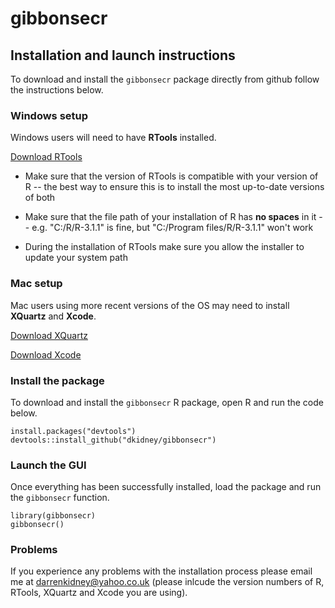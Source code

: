 
gibbonsecr
===========

## Installation and launch instructions

To download and install the `gibbonsecr` package directly from github follow the instructions below.

### Windows setup

Windows users will need to have **RTools** installed.

[Download RTools](https://cran.r-project.org/bin/windows/Rtools/)

* Make sure that the version of RTools is compatible with your version of R -- the best way to ensure this is to install the most up-to-date versions of both

* Make sure that the file path of your installation of R has **no spaces** in it -- e.g. "C:/R/R-3.1.1" is fine, but "C:/Program files/R/R-3.1.1" won't work

* During the installation of RTools make sure you allow the installer to update your system path

### Mac setup

Mac users using more recent versions of the OS may need to install **XQuartz** and **Xcode**.

[Download XQuartz](http://xquartz.macosforge.org/landing/)

[Download Xcode](https://developer.apple.com/xcode/downloads/)

### Install the package

To download and install the `gibbonsecr` R package, open R and run the code below.

```{r}
install.packages("devtools")
devtools::install_github("dkidney/gibbonsecr")
```

### Launch the GUI

Once everything has been successfully installed, load the package and run the `gibbonsecr` function.

```{r}
library(gibbonsecr)
gibbonsecr()
```

### Problems

If you experience any problems with the installation process please email me at darrenkidney@yahoo.co.uk (please inlcude the version numbers of R, RTools, XQuartz and Xcode you are using).  


